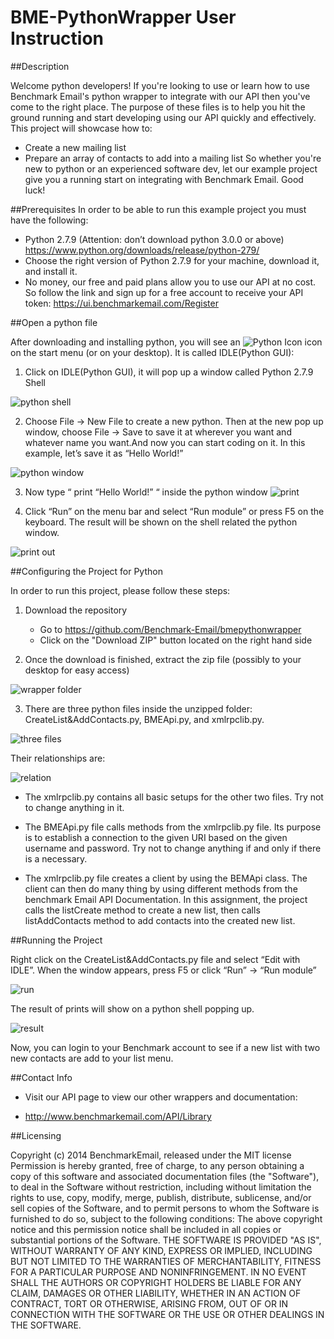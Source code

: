 BME-PythonWrapper User Instruction
=================
##Description

Welcome python developers! If you're looking to use or learn how to use Benchmark Email's python wrapper to integrate with our API then you've come to the right place. The purpose of these files is to help you hit the ground running and start developing using our API quickly and effectively. This project will showcase how to:
- Create a new mailing list
- Prepare an array of contacts to add into a mailing list
So whether you're new to python or an experienced software dev, let our example project give you a running start on integrating with Benchmark Email. Good luck!

##Prerequisites
In order to be able to run this example project you must have the following:
- Python 2.7.9 (Attention: don’t download python 3.0.0 or above)  https://www.python.org/downloads/release/python-279/
- Choose the right version of Python 2.7.9 for your machine, download it, and install it.
- No money, our free and paid plans allow you to use our API at no cost. So follow the link and sign up for a free account to receive your API token: https://ui.benchmarkemail.com/Register

##Open a python file

After downloading and installing python, you will see an ![Python Icon](https://cloud.githubusercontent.com/assets/10159467/5621404/0115a41c-94ea-11e4-989e-9595c11f7cb4.png)  icon on the start menu (or on your desktop). It is called IDLE(Python GUI):

 1) Click on IDLE(Python GUI), it will pop up a window called Python 2.7.9 Shell
 
 ![python shell](https://cloud.githubusercontent.com/assets/10159467/5621408/012b7990-94ea-11e4-8884-391cfef6a7e4.png)
 
 2) Choose File → New File to create a new python. Then at the new pop up window, choose File → Save to save it at wherever you want and whatever name you want.And now you can start coding on it. In this example, let’s save it as “Hello World!”
 
![python window](https://cloud.githubusercontent.com/assets/10159467/5621402/01134bcc-94ea-11e4-87e0-df25df8e7748.png)
 
 3) Now type “ print “Hello World!” “ inside the python window
 ![print](https://cloud.githubusercontent.com/assets/10159467/5621399/01122fa8-94ea-11e4-9507-825b461c50ff.png)
 
 4) Click “Run” on the menu bar and select “Run module” or press F5 on the keyboard. The result will be shown on the shell related the python window.
 
 ![print out](https://cloud.githubusercontent.com/assets/10159467/5621399/01122fa8-94ea-11e4-9507-825b461c50ff.png)
 
##Configuring the Project for Python

In order to run this project, please follow these steps: 

 1) Download the repository
    - Go to https://github.com/Benchmark-Email/bmepythonwrapper
    - Click on the "Download ZIP" button located on the right hand side
    
 2) Once the download is finished, extract the zip file (possibly to your desktop for easy access) 
 
 ![wrapper folder](https://cloud.githubusercontent.com/assets/10159467/5621401/0113103a-94ea-11e4-9cc8-77d05f0729c3.png)  
 
 3) There are three python files inside the unzipped folder: CreateList&AddContacts.py, BMEApi.py, and xmlrpclib.py. 
 
 ![three files](https://cloud.githubusercontent.com/assets/10159467/5621406/012a4386-94ea-11e4-901e-49d55d8f8dcf.png) 

Their relationships are:

![relation](https://cloud.githubusercontent.com/assets/10159467/5621405/0125d3a0-94ea-11e4-957a-c7307ab157b1.png)
 
 - The xmlrpclib.py contains all basic setups for the other two files. Try not to change anything in it.
 
 - The BMEApi.py file calls methods from the xmlrpclib.py file. Its purpose is to establish a connection to the given URI based on the given username and password. Try not to change anything if and only if there is a necessary.

 - The xmlrpclib.py file creates a client by using the BEMApi class. The client can then do many thing by using different methods from the benchmark Email API Documentation. In this assignment, the project calls the listCreate method to create a new list, then calls listAddContacts method to add contacts into the created new list.

##Running the Project

 Right click on the CreateList&AddContacts.py file and select “Edit with IDLE”. When the window appears, press F5 or click “Run” → “Run module” 
 
 ![run](https://cloud.githubusercontent.com/assets/10159467/5621400/01131a6c-94ea-11e4-9f89-686f62206426.png)
 
The result of prints will show on a python shell popping up.

![result](https://cloud.githubusercontent.com/assets/10159467/5621407/012b477c-94ea-11e4-9407-86eb9f7720cf.png)
 
Now, you can login to your Benchmark account to see if a new list with two new contacts are add to your list menu.

##Contact Info

- Visit our API page to view our other wrappers and documentation:

- http://www.benchmarkemail.com/API/Library

##Licensing

Copyright (c) 2014 BenchmarkEmail, released under the MIT license
Permission is hereby granted, free of charge, to any person obtaining a copy of this software and associated documentation files (the "Software"), to deal in the Software without restriction, including without limitation the rights to use, copy, modify, merge, publish, distribute, sublicense, and/or sell copies of the Software, and to permit persons to whom the Software is furnished to do so, subject to the following conditions:
The above copyright notice and this permission notice shall be included in all copies or substantial portions of the Software.
THE SOFTWARE IS PROVIDED "AS IS", WITHOUT WARRANTY OF ANY KIND, EXPRESS OR IMPLIED, INCLUDING BUT NOT LIMITED TO THE WARRANTIES OF MERCHANTABILITY, FITNESS FOR A PARTICULAR PURPOSE AND NONINFRINGEMENT. IN NO EVENT SHALL THE AUTHORS OR COPYRIGHT HOLDERS BE LIABLE FOR ANY CLAIM, DAMAGES OR OTHER LIABILITY, WHETHER IN AN ACTION OF CONTRACT, TORT OR OTHERWISE, ARISING FROM, OUT OF OR IN CONNECTION WITH THE SOFTWARE OR THE USE OR OTHER DEALINGS IN THE SOFTWARE.
